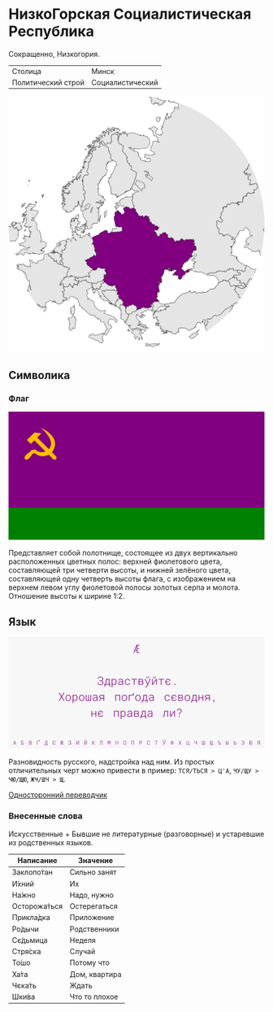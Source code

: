 # НизкоГорская Социалистическая Республика

Сокращенно, Низкогория.

|                   |                     |
|-------------------|---------------------|
|Столица            |Минск                |
|Политический строй |Социалистический     |

![На карте](https://raw.githubusercontent.com/sziberov/Nizkogoria/master/Map.png)

## Символика

### Флаг
![Флаг](https://raw.githubusercontent.com/sziberov/Nizkogoria/master/Flag.png)

Представляет собой полотнище, состоящее из двух вертикально расположенных цветных полос: верхней фиолетового цвета, составляющей три четверти высоты, и нижней зелёного цвета, составляющей одну четверть высоты флага, с изображением на верхнем левом углу фиолетовой полосы золотых серпа и молота. Отношение высоты к ширине 1:2.

## Язык
![Язык](https://raw.githubusercontent.com/sziberov/Nizkogoria/master/Language.png)

Разновидность русского, надстройка над ним. Из простых отличительных черт можно привести в пример: `ТСЯ/ТЬСЯ > Ц'А`, `ЧУ/ЩУ > ЧЮ/ЩЮ`, `ЖЧ/ШЧ > Щ`.

[Односторонний переводчик](https://sziberov.github.io/Nizkogoria/Translator.html)

### Внесенные слова
Искусственные + Бывшие не литературные (разговорные) и устаревшие из родственных языков.

| Написание    | Значение          |
| ------------ | ----------------- |
| Заклопо́тан   | Сильно занят      |
| И́хний        | Их                |
| На́жно        | Надо, нужно       |
| Осторожа́ться | Остерегаться      |
| Прикла́дка    | Приложение        |
| Ро́дычи       | Родственники      |
| Сє́дьмица     | Неделя            |
| Стря́ска      | Случай            |
| То́шо         | Потому что        |
| Ха́та         | Дом, квартира     |
| Чєка́ть       | Ждать             |
| Шки́ва        | Что то плохое     |
